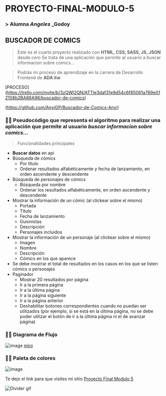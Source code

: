 # PROYECTO-FINAL-MODULO-5
### > Alumna _Angeles_ _Godoy

## BUSCADOR DE COMICS
> Este es el cuarto proyecto realizado con **HTML, CSS, SASS, JS, JSON** desde _cero_
> Se trata de una aplicación que permite al usuario a buscar informacion sobre comics...

> Podrás mi proceso de aprendizaje en la carrera de Desarrollo Frontend de **ADA itw**

[PROCESO] (https://trello.com/invite/b/3zQWI2QN/ATTIe3daf31e9d54c6f85061a769e012108b2BA88A98/buscador-de-comics)

(https://github.com/AnyiGP/Buscador-de-Comics-Anyi)

### 👩‍💻 Pseudocódigo que representa el algoritmo para realizar una aplicación que permite al usuario *buscar informacion sobre comics*...

>Funcionalidades principales
- **Buscar datos** en api
- Búsqueda de cómics
    - Por título
    - Ordenar resultados alfabéticamente y fecha de lanzamiento, en orden ascendente y descendente
- Búsqueda de personajes de cómics
    - Búsqueda por nombre
    - Ordenar los resultados alfabéticamente, en orden ascendente y descendente
- Mostrar la información de un cómic (al clickear sobre el mismo)
    - Portada
    - Título
    - Fecha de lanzamiento
    - Guionistas
    - Descripción
    - Personajes incluidos
- Mostrar la información de un personaje (al clickear sobre el mismo)
    - Imagen
    - Nombre
    - Descripción
    - Cómics en los que aparece
- Se debe mostrar el total de resultados en los casos en los que se listen cómics o personajes
- Paginador
    - Mostrar 20 resultados por página
    - Ir a la primera página
    - Ir a la última página
    - Ir a la página siguiente
    - Ir a la página anterior
    - Deshabilitar botones correspondientes cuando no puedan ser utilizados (por ejemplo, si se está en la última página, no se debe poder utilizar el botón de ir a la última página ni el de avanzar página)


### 👩‍💻 Diagrama de Flujo

![image](#)
[miro](#)

### 👩‍💻 Paleta de colores
![image](#)

Te dejo el link para que visites mi sitio [Proyecto Final Modulo 5](https://anyigp.github.io/Buscador-de-Comics-Anyi/)


![Divider gif](https://media1.giphy.com/media/xT0GqKaASLordVtYCk/giphy.gif)





